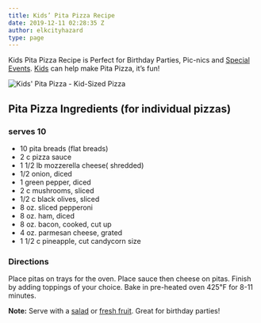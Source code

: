 ```yaml
---
title: Kids’ Pita Pizza Recipe
date: 2019-12-11 02:28:35 Z
author: elkcityhazard
type: page
---
```


Kids Pita Pizza Recipe is Perfect for Birthday Parties, Pic-nics and [Special Events][1]. [Kids][2] can help make Pita Pizza, it&#8217;s fun!

![Kids' Pita Pizza - Kid-Sized Pizza][3] 

## Pita Pizza Ingredients (for individual pizzas)

### serves 10

  * 10 pita breads (flat breads)
  * 2 c pizza sauce
  * 1 1/2 lb mozzerella cheese( shredded)
  * 1/2 onion, diced
  * 1 green pepper, diced
  * 2 c mushrooms, sliced
  * 1/2 c black olives, sliced
  * 8 oz. sliced pepperoni
  * 8 oz. ham, diced
  * 8 oz. bacon, cooked, cut up
  * 4 oz. parmesan cheese, grated
  * 1 1/2 c pineapple, cut candycorn size

### Directions

Place pitas on trays for the oven. Place sauce then cheese on pitas. Finish by adding toppings of your choice. Bake in pre-heated oven 425&#8457; for 8-11 minutes.

**Note:** Serve with a [salad][4] or [fresh fruit][5]. Great for birthday parties!

 [1]: /wordpress/recipes-for-special-occasions-and-events/
 [2]: /wordpress/kids-corner-recipes/
 [3]: http://www.quick-e-recipes.com/sitebuildercontent/sitebuilderpictures/pizza002_1024.jpg
 [4]: /wordpress/vegetables-and-salad-recipes/
 [5]: /wordpress/institutional-recipes-for-200/fresh-fruit-tray-for-special-occasions/